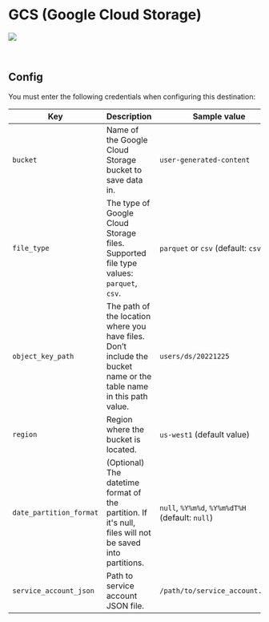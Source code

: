 # GCS (Google Cloud Storage)

![](https://storage.googleapis.com/gweb-cloudblog-publish/images/gcs-glossary-2x_v1.max-1000x1000.png)

<br />

## Config

You must enter the following credentials when configuring this destination:

| Key | Description | Sample value |
| --- | --- | --- |
| `bucket` | Name of the Google Cloud Storage bucket to save data in. | `user-generated-content` |
| `file_type` | The type of Google Cloud Storage files. Supported file type values: `parquet`, `csv`. | `parquet` or `csv` (default: `csv`) |
| `object_key_path` | The path of the location where you have files. Don’t include the bucket name or the table name in this path value. | `users/ds/20221225` |
| `region` | Region where the bucket is located. | `us-west1` (default value) |
| `date_partition_format` | (Optional) The datetime format of the partition. If it's null, files will not be saved into partitions. | `null`, `%Y%m%d`, `%Y%m%dT%H` (default: `null`) |
| `service_account_json` | Path to service account JSON file. | `/path/to/service_account.json` |

<br />
